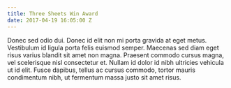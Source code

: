 ```yaml
---
title: Three Sheets Win Award
date: 2017-04-19 16:05:00 Z
---
```


Donec sed odio dui. Donec id elit non mi porta gravida at eget metus. Vestibulum id ligula porta felis euismod semper. Maecenas sed diam eget risus varius blandit sit amet non magna. Praesent commodo cursus magna, vel scelerisque nisl consectetur et. Nullam id dolor id nibh ultricies vehicula ut id elit. Fusce dapibus, tellus ac cursus commodo, tortor mauris condimentum nibh, ut fermentum massa justo sit amet risus.